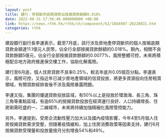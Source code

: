 ```yaml
---
layout: post
title: 建行：停貸斷供逾期貸款佔按揭貸款餘額0.018%
date: 2022-08-31 17:56:46.000000000 +08:00
link: https://news.rthk.hk/rthk/ch/component/k2/1664987-20220831.htm
categories: rthk
---
```


建設銀行副行長李運表示，截至7月底，該行涉及房地產停貸斷供的個人按揭逾期貸款金額達11.1億元人民幣，佔全行全部按揭貸款餘額的0.018%。期內，相關不良貸款餘額5億元，佔全行全部按揭貸款餘額的0.0077%，風險整體可控，未來將積極配合地方政府推進保交樓工作，協助化解風險。

建行至6月底，個人住房貸款不良率0.25%，較去年底升0.05個百分點。李運表示，風險可控，又指近年已減少房地產領域的信貸投放，將更多資源投向住房租賃領域，有關貸款經排查後不涉及風險暴露問題。

李運又指，集團的優選貸款投放區域，有50%以上是投放於環渤海、長三角、珠三角等重點區域，有逾65%的按揭貸款投放在經濟運行良好、人口持續增長、住房剛需旺盛的一、二線城市，未來將持續加強精細化風險管控能力。

另外，李運提到，受房企流動性壓力加大以及國內疫情影響，今年4至5月個人住房按揭貸款需求受壓，但隨著疫情緩和，加上住房消費政策等因素支持，建行6月按揭貸款受理量和投放量按月分別增長54%和49%。
